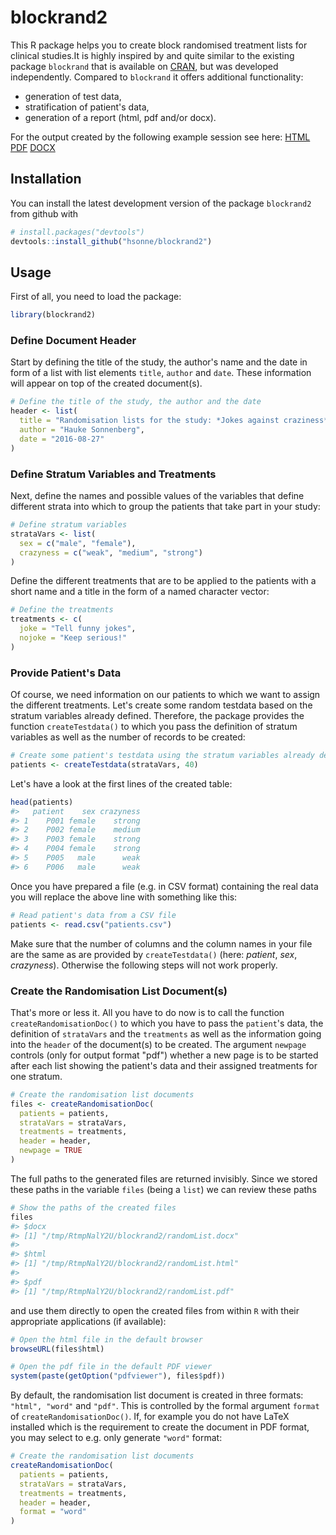 
<!-- README.md is generated from README.Rmd. Please edit that file -->
blockrand2
==========

This R package helps you to create block randomised treatment lists for clinical studies.It is highly inspired by and quite similar to the existing package `blockrand` that is available on [CRAN](https://cran.r-project.org/web/packages/blockrand/index.html), but was developed independently. Compared to `blockrand` it offers additional functionality:

-   generation of test data,
-   stratification of patient's data,
-   generation of a report (html, pdf and/or docx).

For the output created by the following example session see here: [HTML](https://github.com/hsonne/blockrand2/tree/master/inst/extdata/randomList.html) [PDF](https://github.com/hsonne/blockrand2/tree/master/inst/extdata/randomList.pdf) [DOCX](https://github.com/hsonne/blockrand2/tree/master/inst/extdata/randomList.docx)

Installation
------------

You can install the latest development version of the package `blockrand2` from github with

``` r
# install.packages("devtools")
devtools::install_github("hsonne/blockrand2")
```

Usage
-----

First of all, you need to load the package:

``` r
library(blockrand2)
```

### Define Document Header

Start by defining the title of the study, the author's name and the date in form of a list with list elements `title`, `author` and `date`. These information will appear on top of the created document(s).

``` r
# Define the title of the study, the author and the date
header <- list(
  title = "Randomisation lists for the study: *Jokes against craziness*",
  author = "Hauke Sonnenberg",
  date = "2016-08-27"
)
```

### Define Stratum Variables and Treatments

Next, define the names and possible values of the variables that define different strata into which to group the patients that take part in your study:

``` r
# Define stratum variables
strataVars <- list(
  sex = c("male", "female"),
  crazyness = c("weak", "medium", "strong")
)
```

Define the different treatments that are to be applied to the patients with a short name and a title in the form of a named character vector:

``` r
# Define the treatments
treatments <- c(
  joke = "Tell funny jokes",
  nojoke = "Keep serious!"
)
```

### Provide Patient's Data

Of course, we need information on our patients to which we want to assign the different treatments. Let's create some random testdata based on the stratum variables already defined. Therefore, the package provides the function `createTestdata()` to which you pass the definition of stratum variables as well as the number of records to be created:

``` r
# Create some patient's testdata using the stratum variables already defined
patients <- createTestdata(strataVars, 40)
```

Let's have a look at the first lines of the created table:

``` r
head(patients)
#>   patient    sex crazyness
#> 1    P001 female    strong
#> 2    P002 female    medium
#> 3    P003 female    strong
#> 4    P004 female    strong
#> 5    P005   male      weak
#> 6    P006   male      weak
```

Once you have prepared a file (e.g. in CSV format) containing the real data you will replace the above line with something like this:

``` r
# Read patient's data from a CSV file
patients <- read.csv("patients.csv")
```

Make sure that the number of columns and the column names in your file are the same as are provided by `createTestdata()` (here: *patient*, *sex*, *crazyness*). Otherwise the following steps will not work properly.

### Create the Randomisation List Document(s)

That's more or less it. All you have to do now is to call the function `createRandomisationDoc()` to which you have to pass the `patient`'s data, the definition of `strataVars` and the `treatments` as well as the information going into the `header` of the document(s) to be created. The argument `newpage` controls (only for output format "pdf") whether a new page is to be started after each list showing the patient's data and their assigned treatments for one stratum.

``` r
# Create the randomisation list documents
files <- createRandomisationDoc(
  patients = patients,
  strataVars = strataVars,
  treatments = treatments,
  header = header,
  newpage = TRUE
)
```

The full paths to the generated files are returned invisibly. Since we stored these paths in the variable `files` (being a `list`) we can review these paths

``` r
# Show the paths of the created files
files
#> $docx
#> [1] "/tmp/RtmpNalY2U/blockrand2/randomList.docx"
#> 
#> $html
#> [1] "/tmp/RtmpNalY2U/blockrand2/randomList.html"
#> 
#> $pdf
#> [1] "/tmp/RtmpNalY2U/blockrand2/randomList.pdf"
```

and use them directly to open the created files from within `R` with their appropriate applications (if available):

``` r
# Open the html file in the default browser
browseURL(files$html)

# Open the pdf file in the default PDF viewer
system(paste(getOption("pdfviewer"), files$pdf))
```

By default, the randomisation list document is created in three formats: `"html", "word"` and `"pdf"`. This is controlled by the formal argument `format` of `createRandomisationDoc()`. If, for example you do not have LaTeX installed which is the requirement to create the document in PDF format, you may select to e.g. only generate `"word"` format:

``` r
# Create the randomisation list documents
createRandomisationDoc(
  patients = patients,
  strataVars = strataVars,
  treatments = treatments,
  header = header,
  format = "word"
)
```
